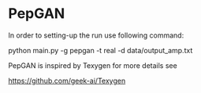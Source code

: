 # PepGAN

In order to setting-up the run use following command:

python main.py -g pepgan -t real -d data/output_amp.txt

PepGAN is inspired by Texygen for more details see

https://github.com/geek-ai/Texygen
